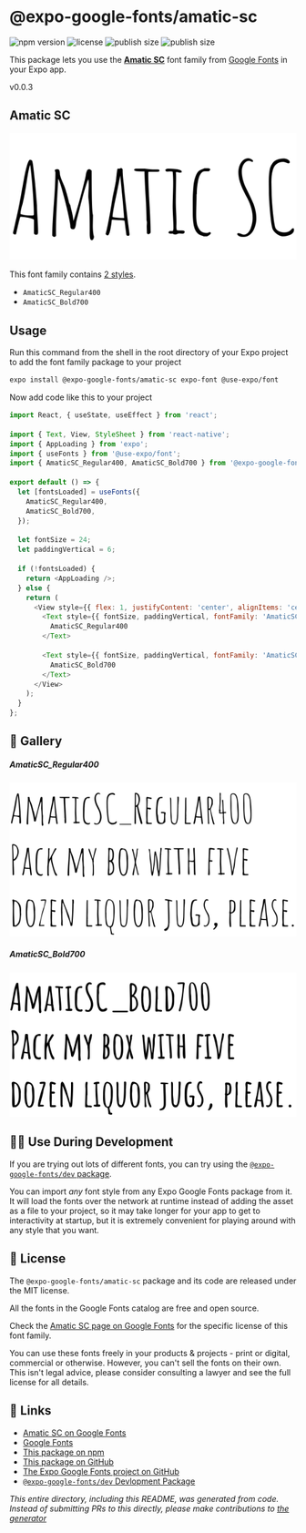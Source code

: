 # @expo-google-fonts/amatic-sc

![npm version](https://flat.badgen.net/npm/v/@expo-google-fonts/amatic-sc)
![license](https://flat.badgen.net/github/license/expo/google-fonts)
![publish size](https://flat.badgen.net/packagephobia/install/@expo-google-fonts/amatic-sc)
![publish size](https://flat.badgen.net/packagephobia/publish/@expo-google-fonts/amatic-sc)

This package lets you use the [**Amatic SC**](https://fonts.google.com/specimen/Amatic+SC) font family from [Google Fonts](https://fonts.google.com/) in your Expo app.

v0.0.3

## Amatic SC

![Amatic SC](./font-family.png)

This font family contains [2 styles](#-gallery).

- `AmaticSC_Regular400`
- `AmaticSC_Bold700`

## Usage

Run this command from the shell in the root directory of your Expo project to add the font family package to your project
```sh
expo install @expo-google-fonts/amatic-sc expo-font @use-expo/font
```

Now add code like this to your project
```js
import React, { useState, useEffect } from 'react';

import { Text, View, StyleSheet } from 'react-native';
import { AppLoading } from 'expo';
import { useFonts } from '@use-expo/font';
import { AmaticSC_Regular400, AmaticSC_Bold700 } from '@expo-google-fonts/amatic-sc';

export default () => {
  let [fontsLoaded] = useFonts({
    AmaticSC_Regular400,
    AmaticSC_Bold700,
  });

  let fontSize = 24;
  let paddingVertical = 6;

  if (!fontsLoaded) {
    return <AppLoading />;
  } else {
    return (
      <View style={{ flex: 1, justifyContent: 'center', alignItems: 'center' }}>
        <Text style={{ fontSize, paddingVertical, fontFamily: 'AmaticSC_Regular400' }}>
          AmaticSC_Regular400
        </Text>

        <Text style={{ fontSize, paddingVertical, fontFamily: 'AmaticSC_Bold700' }}>
          AmaticSC_Bold700
        </Text>
      </View>
    );
  }
};

```

## 🔡 Gallery

##### AmaticSC_Regular400
![AmaticSC_Regular400](./9da6405b57357f309f00592371cf54bb3c1d57b8e7d9fc40fff6f364d6ca80fe.ttf.png)

##### AmaticSC_Bold700
![AmaticSC_Bold700](./81f4df2ecbc8d2fcae65290f5075ff98149f4f95ea00bb6bf3a0711e4e1afd75.ttf.png)


## 👩‍💻 Use During Development

If you are trying out lots of different fonts, you can try using the [`@expo-google-fonts/dev` package](https://github.com/expo/google-fonts/tree/master/font-packages/dev#readme).

You can import *any* font style from any Expo Google Fonts package from it. It will load the fonts
over the network at runtime instead of adding the asset as a file to your project, so it may take longer
for your app to get to interactivity at startup, but it is extremely convenient
for playing around with any style that you want.

## 📖 License

The `@expo-google-fonts/amatic-sc` package and its code are released under the MIT license.

All the fonts in the Google Fonts catalog are free and open source.

Check the [Amatic SC page on Google Fonts](https://fonts.google.com/specimen/Amatic+SC) for the specific license of this font family.

You can use these fonts freely in your products & projects - print or digital, commercial or otherwise. However, you can't sell the fonts on their own. This isn't legal advice, please consider consulting a lawyer and see the full license for all details.

## 🔗 Links

- [Amatic SC on Google Fonts](https://fonts.google.com/specimen/Amatic+SC)
- [Google Fonts](https://fonts.google.com/)
- [This package on npm](https://www.npmjs.com/package/@expo-google-fonts/amatic-sc)
- [This package on GitHub](https://github.com/expo/google-fonts/tree/master/font-packages/amatic-sc)
- [The Expo Google Fonts project on GitHub](https://github.com/expo/google-fonts)
- [`@expo-google-fonts/dev` Devlopment Package](https://github.com/expo/google-fonts/tree/master/font-packages/dev)


*This entire directory, including this README, was generated from code. Instead of submitting PRs to this directly, please make contributions to [the generator](https://github.com/expo/google-fonts/tree/master/packages/generator)*
